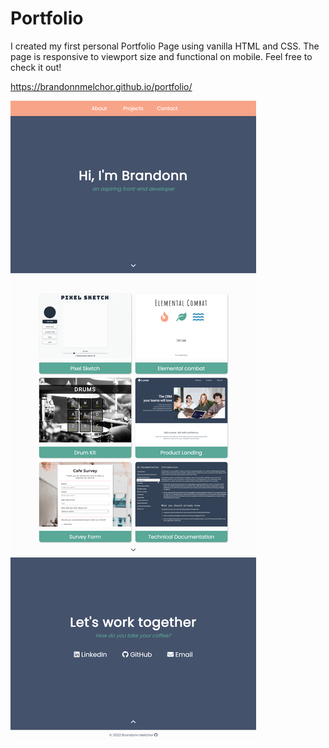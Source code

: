 # Portfolio

I created my first personal Portfolio Page using vanilla HTML and CSS. The page is responsive to viewport size and functional on mobile. Feel free to check it out!

https://brandonnmelchor.github.io/portfolio/

![](https://github.com/brandonnmelchor/Portfolio/blob/main/screenshot/screenshot.png?raw=true)
